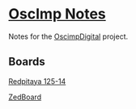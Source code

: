 # [OscImp Notes](https://mer0m.github.io/oscimp-notes)

Notes for the [OscimpDigital](https://github.com/oscimp/OscimpDigital) project.

## Boards

[Redpitaya 125-14](redpitaya_getting_started/index.md)

[ZedBoard](zedboard_getting_started/index.md)

